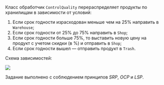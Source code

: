 Класс обработчик `ControlQuality` перераспределяет продукты по хранилищам в зависимости от условий:

1. Если срок годности израсходован меньше чем на 25% направить в `Warehouse`;
2. Если срок годности от 25% до 75% направить в `Shop`;
3. Если срок годности больше 75%, то выставить новую цену на продукт с учетом скидки (в %) и отправить в `Shop`;
4. Если срок годности вышел — отправить продукт в `Trash`.

Схема зависимостей:

![](https://i2.paste.pics/HYRY8.png)

Задание выполнено с соблюдением принципов _SRP_, _OCP_ и _LSP_.